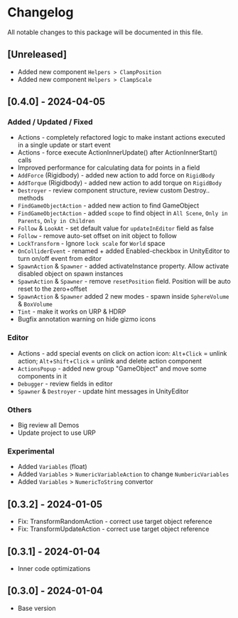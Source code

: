 # Changelog

All notable changes to this package will be documented in this file.


## [Unreleased]
- Added new component `Helpers > ClampPosition`
- Added new component `Helpers > ClampScale`


## [0.4.0] - 2024-04-05
### Added / Updated / Fixed
- Actions - completely refactored logic to make instant actions executed in a single update or start event
- Actions - force execute ActionInnerUpdate() after ActionInnerStart() calls
- Improved performance for calculating data for points in a field
- `AddForce` (Rigidbody) - added new action to add force on `RigidBody`
- `AddTorque` (Rigidbody) - added new action to add torque on `RigidBody`
- `Destroyer` - review component structure, review custom Destroy.. methods
- `FindGameObjectAction` - added new action to find GameObject
- `FindGameObjectAction` - added `scope` to find object in `All Scene`, `Only in Parents`, `Only in Children`
- `Follow` & `LookAt` - set default value for `updateInEditor` field as false
- `Follow` - remove auto-set offset on init object to follow
- `LockTransform` - Ignore `lock scale` for `World` space
- `OnColliderEvent` - renamed + added Enabled-checkbox in UnityEditor to turn on/off event from editor
- `SpawnAction` & `Spawner` - added activateInstance property. Allow activate disabled object on spawn instances
- `SpawnAction` & `Spawner` - remove `resetPosition` field. Position will be auto reset to the zero+offset
- `SpawnAction` & `Spawner` added 2 new modes - spawn inside `SphereVolume` & `BoxVolume`
- `Tint` - make it works on URP & HDRP
- Bugfix annotation warning on hide gizmo icons

### Editor
- Actions - add special events on click on action icon: `Alt`+`Click` = unlink action; `Alt`+`Shift`+`Click` = unlink and delete action component
- `ActionsPopup` - added new group "GameObject" and move some components in it
- `Debugger` - review fields in editor
- `Spawner` & `Destroyer` - update hint messages in UnityEditor

### Others
- Big review all Demos
- Update project to use URP

### Experimental
- Added `Variables` (float)
- Added `Variables` > `NumericVariableAction` to change `NumbericVariables`
- Added `Variables` > `NumericToString` convertor



## [0.3.2] - 2024-01-05
- Fix: TransformRandomAction - correct use target object reference
- Fix: TransformUpdateAction - correct use target object reference



## [0.3.1] - 2024-01-04
- Inner code optimizations



## [0.3.0] - 2024-01-04
- Base version

